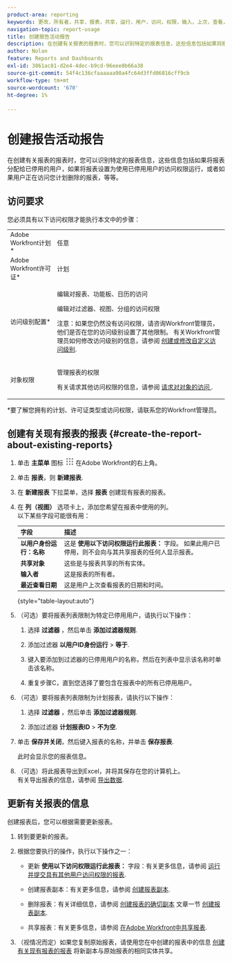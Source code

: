 ```yaml
---
product-area: reporting
keywords: 更改，所有者，共享，报表，共享，运行，用户，访问，权限，输入，上次，查看，日期，报告，活动
navigation-topic: report-usage
title: 创建报告活动报告
description: 在创建有关报表的报表时，您可以识别特定的报表信息，这些信息包括如果将报表分配给已停用的用户，如果将报表设置为使用已停用用户的访问权限运行，或者如果用户正在访问您计划删除的报表，等等。
author: Nolan
feature: Reports and Dashboards
exl-id: 3861ac81-d2e4-4dec-b9cd-96eee0b66a38
source-git-commit: 54f4c136cfaaaaaa90a4fc64d3ffd06816cff9cb
workflow-type: tm+mt
source-wordcount: '670'
ht-degree: 1%

---
```


# 创建报告活动报告

在创建有关报表的报表时，您可以识别特定的报表信息，这些信息包括如果将报表分配给已停用的用户，如果将报表设置为使用已停用用户的访问权限运行，或者如果用户正在访问您计划删除的报表，等等。

## 访问要求

您必须具有以下访问权限才能执行本文中的步骤：

<table style="table-layout:auto"> 
 <col> 
 <col> 
 <tbody> 
  <tr> 
   <td role="rowheader">Adobe Workfront计划*</td> 
   <td> <p>任意</p> </td> 
  </tr> 
  <tr> 
   <td role="rowheader">Adobe Workfront许可证*</td> 
   <td> <p>计划 </p> </td> 
  </tr> 
  <tr> 
   <td role="rowheader">访问级别配置*</td> 
   <td> <p>编辑对报表、功能板、日历的访问</p> <p>编辑对过滤器、视图、分组的访问权限</p> <p>注意：如果您仍然没有访问权限，请咨询Workfront管理员，他们是否在您的访问级别设置了其他限制。 有关Workfront管理员如何修改访问级别的信息，请参阅 <a href="../../../administration-and-setup/add-users/configure-and-grant-access/create-modify-access-levels.md" class="MCXref xref">创建或修改自定义访问级别</a>.</p> </td> 
  </tr> 
  <tr> 
   <td role="rowheader">对象权限</td> 
   <td> <p>管理报表的权限</p> <p>有关请求其他访问权限的信息，请参阅 <a href="../../../workfront-basics/grant-and-request-access-to-objects/request-access.md" class="MCXref xref">请求对对象的访问 </a>.</p> </td> 
  </tr> 
 </tbody> 
</table>

&#42;要了解您拥有的计划、许可证类型或访问权限，请联系您的Workfront管理员。

## 创建有关现有报表的报表 {#create-the-report-about-existing-reports}

1. 单击 **主菜单** 图标 ![](assets/main-menu-icon.png) 在Adobe Workfront的右上角。
1. 单击 **报表**，则 **新建报表**.
1. 在 **新建报表** 下拉菜单，选择 **报表** 创建现有报表的报表。

1. 在 **列（视图）** 选项卡上，添加您希望在报表中使用的列。\
   以下某些字段可能很有用：

   | 字段 | 描述 |
   |---|---|
   | **以用户身份运行：名称** | 这是 **使用以下访问权限运行此报表：** 字段。 如果此用户已停用，则不会向与其共享报表的任何人显示报表。 |
   | **共享对象** | 这些是与报表共享的所有实体。 |
   | **输入者** | 这是报表的所有者。 |
   | **最近查看日期** | 这是用户上次查看报表的日期和时间。 |

   {style="table-layout:auto"}

1. （可选）要将报表列表限制为特定已停用用户，请执行以下操作：

   1. 选择 **过滤器** ，然后单击 **添加过滤器规则**.

   1. 添加过滤器 **以用户ID身份运行** > **等于**.

   1. 键入要添加到过滤器的已停用用户的名称，然后在列表中显示该名称时单击该名称。
   1. 重复步骤C，直到您选择了要包含在报表中的所有已停用用户。

1. （可选）要将报表列表限制为计划报表，请执行以下操作：

   1. 选择 **过滤器** ，然后单击 **添加过滤器规则**.

   1. 添加过滤器 **计划报表ID** > **不为空**.

1. 单击 **保存并关闭**，然后键入报表的名称，并单击 **保存报表**.

   此时会显示您的报表信息。

1. （可选）将此报表导出到Excel，并将其保存在您的计算机上。\
   有关导出报表的信息，请参阅 [导出数据](../../../reports-and-dashboards/reports/creating-and-managing-reports/export-data.md).

## 更新有关报表的信息

创建报表后，您可以根据需要更新报表。

1. 转到要更新的报表。
1. 根据您要执行的操作，执行以下操作之一：

   * 更新 **使用以下访问权限运行此报表：** 字段：有关更多信息，请参阅 [运行并提交具有其他用户访问权限的报表](../../../reports-and-dashboards/reports/creating-and-managing-reports/run-deliver-report-access-rights-another-user.md).

   * 创建报表副本：有关更多信息，请参阅 [创建报表副本](../../../reports-and-dashboards/reports/creating-and-managing-reports/create-copy-report.md).
   * 删除报表：有关详细信息，请参阅 [创建报表的确切副本](../../../reports-and-dashboards/reports/creating-and-managing-reports/create-copy-report.md#update2) 文章一节 [创建报表副本](../../../reports-and-dashboards/reports/creating-and-managing-reports/create-copy-report.md).

   * 共享报表：有关更多信息，请参阅 [在Adobe Workfront中共享报表](../../../reports-and-dashboards/reports/creating-and-managing-reports/share-report.md).

1. （视情况而定）如果您复制原始报表，请使用您在中创建的报表中的信息 [创建有关现有报表的报表](#create-the-report-about-existing-reports) 将新副本与原始报表的相同实体共享。
